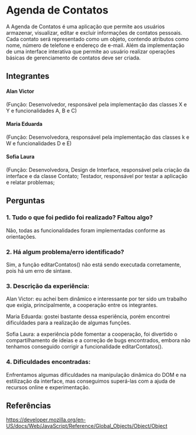 # Agenda de Contatos

   A Agenda de Contatos é uma aplicação que permite aos usuários armazenar, visualizar, editar e excluir informações de contatos pessoais. Cada contato será representado como um objeto, contendo atributos como nome, número de telefone e endereço de e-mail. Além da implementação de uma interface interativa que permite ao usuário realizar operações básicas de gerenciamento de contatos deve ser criada.

## Integrantes

####  Alan Victor

(Função: Desenvolvedor, responsável pela implementação das classes X e Y e funcionalidades A, B e C)

####  Maria Eduarda

(Função: Desenvolvedora, responsável pela implementação das classes k e W e funcionalidades D e E)

####  Sofia Laura

(Função: Desenvolvedora, Design de Interface, responsável pela criação da interface e da classe Contato; Testador,
responsável por testar a aplicação e relatar problemas;

## Perguntas

### 1. Tudo o que foi pedido foi realizado? Faltou algo?
   
Não, todas as funcionalidades foram implementadas conforme as orientações.

### 2. Há algum problema/erro identificado?
   
Sim, a função editarContatos() não está sendo executada corretamente, pois há um erro de sintaxe.

### 3. Descrição da experiência:

Alan Victor: eu achei bem dinâmico e interessante por ter sido um trabalho que exigia, principalmente, a cooperação entre os integrantes.

Maria Eduarda: gostei bastante dessa esperiência, porém encontrei dificuldades para a realização de algumas funções.

Sofia Laura: a experiência pôde fomentar a cooperação, foi divertido o compartilhamento de ideias e a correção de bugs encontrados, embora não tenhamos conseguido corrigir a funcionalidade editarContatos().

### 4. Dificuldades encontradas:
Enfrentamos algumas dificuldades na manipulação dinâmica do DOM e na estilização da interface, mas conseguimos
superá-las com a ajuda de recursos online e experimentação.

## Referências

https://developer.mozilla.org/en-US/docs/Web/JavaScript/Reference/Global_Objects/Object/Object
